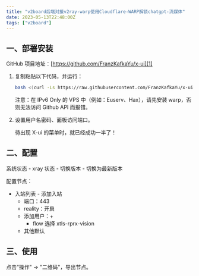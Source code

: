 ```yaml
---
title: "v2board后端对接v2ray-warp使用Cloudflare-WARP解锁chatgpt-流媒体"
date: 2023-05-13T22:48:00Z
tags: ["v2board"]
---
```


## 一、部署安装

GitHub 项目地址：[https://github.com/FranzKafkaYu/x-ui][1]

1. 复制粘贴以下代码，并运行：
    ```bash
    bash <(curl -Ls https://raw.githubusercontent.com/FranzKafkaYu/x-ui/master/install.sh)
    ```

   注意：在 IPv6 Only 的 VPS 中（例如：Euserv、Hax），请先安装 warp，否则无法访问 Github API 而报错。

2. 设置用户名密码、面板访问端口。

   待出现 X-ui 的菜单时，就已经成功一半了！

## 二、配置

系统状态 - xray 状态 - 切换版本 - 切换为最新版本

配置节点：
- 入站列表 - 添加入站
    - 端口：443
    - reality：开启
    - 添加用户：+
        - flow 选择 xtls-rprx-vision
    - 其他默认

## 三、使用

点击"操作" → "二维码"，导出节点。

[1]: https://github.com/FranzKafkaYu/x-ui
